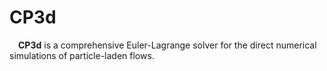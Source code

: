 # CP3d
&emsp;**CP3d** is a comprehensive Euler-Lagrange solver for the direct numerical simulations of particle-laden flows.

